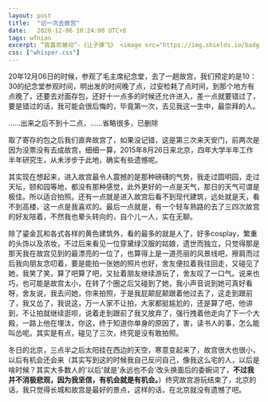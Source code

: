 ```yaml
---
layout: post
title:  "记一次去故宫"
date:   2020-12-06 10:24:00 UTC+8
tags: wfnian
excerpt: “我喜欢被动”-《让子弹飞》 <image src="https://img.shields.io/badge/%E5%8E%9F%E5%88%9B-%E7%A6%81%E6%AD%A2%E8%BD%AC%E8%BD%BD-brightgreen">
css: ["whisper.css"]
---
```


  
<p class="pp">20年12月06日的时候，参观了毛主席纪念堂，去了一趟故宫，我们预定的是10：30的纪念堂参观时间，明出发的时间晚了点，过安检耗了点时间，到那个地方有点晚了，还要去对面存包，还好十一点多的时候还允许进入，差一点就要错过了，要是错过的话，我可能会很后悔的，毕竟第一次，去见我这一生中，最崇拜的人。</p>
<p class="pp">……出来之后不到十二点，......省略很多，已删除</p>
<p class="pp"></p>
<p class="pp">取了寄存的包之后我们直奔故宫了，如果没记错，这是第三次来天安门，前两次是因为没票没有去成故宫，细细一算，2015年8月26日来北京，四年大学半年工作半年研究生，从未涉步于此地，确实有些遗憾呢。</p>
<p class="pp">其实现在想起来，进入故宫最令人震撼的是那种磅礴的气势，我走过圆明园，走过天坛，颐和园等地，都没有那种感觉，此外更好的一点是天气，那日的天气可谓是极佳。所以适合拍照。还有一点就是进入故宫后看不到现代建筑，远处就是天，看不到高楼，这一点是我喜欢的。最后一点就是，有一个轻车熟路的去了三四次故宫的好友陪着，不然我也晕头转向的，自个儿一人，实在无聊。</p>
<p class="pp">除了鎏金瓦和各式各样的黄色建筑外，看的最多的就是人了，好多cosplay，繁重的头饰以及浓妆，不过后来看见一位穿黛绿汉服的姑娘，遗世而独立，只觉得那是那天我在故宫见到的最漂亮的一位了，也算得上是一道亮丽的风景线吧，擦肩而过后我向朋友念叨着，要是能拍一张她的照片也好，舍友便拉着我往回走，又碰见了她，我笑了笑，算了吧算了吧，又扯着朋友继续游玩了，舍友叹了一口气。说来也巧，也可能是故宫太小，在转了个圈之后又碰到了她，我小声音说到她可真好看呀，舍友说，我去问她，你来拍照，于是我屁颠屁颠跟着他过去了，这走到跟前了，我又怂了，我说这，万一人家不让拍，大家都挺尴尬的，还是算了吧，他讲到，不让拍就继续逛呗，说着走到跟前了我又放弃了，强行拽着他走向了下一个大殿，一路上他在埋汰，你这，终于知道你单身的原因了，害，读书人的事，怎么能叫怂呢。其实是有点，碰见了三次，终究是没有敢拍照。</p>
<p class="pp">冬日的北京，三点半之后太阳挂在西边的天空，寒意变起来了，故宫很大也很小，以后有机会还会来（其实写到这的时候我自己反问自己，像我这么宅的人，以后是啥时候？其实大多数人的'以后'就是'永远也不会'改头换面后的委婉词了，<b>不过我并不消极悲观，因为我坚信，有机会就是有机会。</b>）终究故宫游玩结束了，北京的话，我只觉得长城和故宫是最好的景点，这样的话，在北京就没有遗憾了吧。</p>